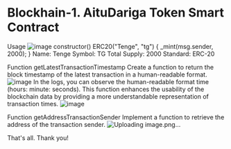 # Blockhain-1. AituDariga Token Smart Contract
Usage
![image](https://github.com/darigasekerbek/Blockhain-1/assets/129574982/ae0f529c-6153-4f83-8378-7366a44e5d93)
 constructor() ERC20("Tenge", "tg") {
        _mint(msg.sender, 2000);
    }
Name: Tenge
Symbol: TG
Total Supply: 2000
Standard: ERC-20

Function getLatestTransactionTimestamp
Create a function to return the block timestamp of the latest transaction in a human-readable format.
![image](https://github.com/darigasekerbek/Blockhain-1/assets/129574982/9bf00126-05be-4b11-946d-930bb2b28dfe)
In the logs, you can observe the human-readable format time (hours: minute: seconds). This function enhances the usability of the blockchain data by providing a more understandable representation of transaction times.
![image](https://github.com/darigasekerbek/Blockhain-1/assets/129574982/1971ea5e-c7ef-4ce0-b2f2-d1b4ffe37a1c)

Function getAddressTransactionSender
Implement a function to retrieve the address of the transaction sender.
![Uploading image.png…]()





That's all. Thank you!


